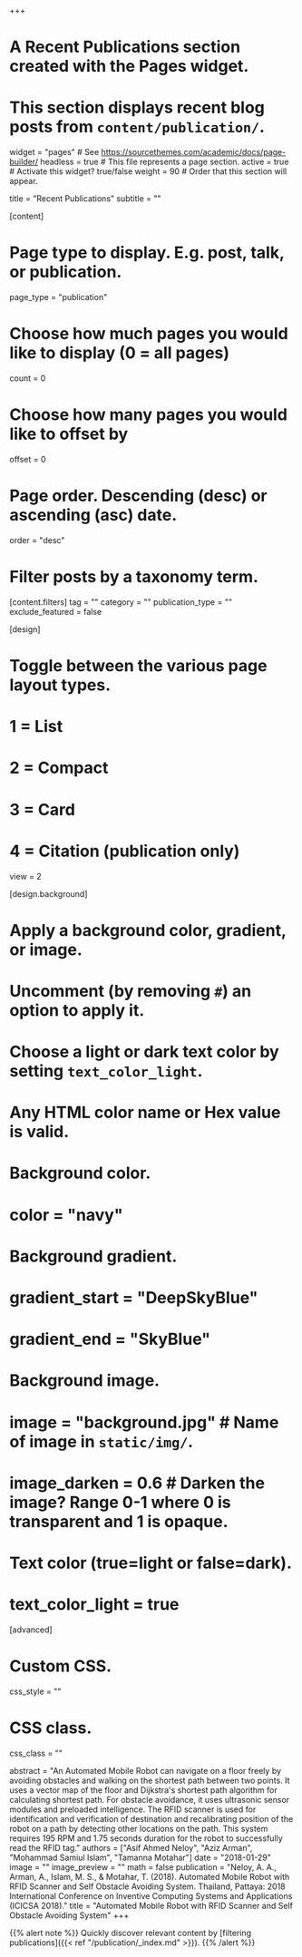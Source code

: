 +++
# A Recent Publications section created with the Pages widget.
# This section displays recent blog posts from `content/publication/`.

widget = "pages"  # See https://sourcethemes.com/academic/docs/page-builder/
headless = true  # This file represents a page section.
active = true  # Activate this widget? true/false
weight = 90  # Order that this section will appear.

title = "Recent Publications"
subtitle = ""

[content]
  # Page type to display. E.g. post, talk, or publication.
  page_type = "publication"
  
  # Choose how much pages you would like to display (0 = all pages)
  count = 0
  
  # Choose how many pages you would like to offset by
  offset = 0

  # Page order. Descending (desc) or ascending (asc) date.
  order = "desc"

  # Filter posts by a taxonomy term.
  [content.filters]
    tag = ""
    category = ""
    publication_type = ""
    exclude_featured = false
  
[design]
  # Toggle between the various page layout types.
  #   1 = List
  #   2 = Compact
  #   3 = Card
  #   4 = Citation (publication only)
  view = 2
  
[design.background]
  # Apply a background color, gradient, or image.
  #   Uncomment (by removing `#`) an option to apply it.
  #   Choose a light or dark text color by setting `text_color_light`.
  #   Any HTML color name or Hex value is valid.
    
  # Background color.
  # color = "navy"
  
  # Background gradient.
  # gradient_start = "DeepSkyBlue"
  # gradient_end = "SkyBlue"
  
  # Background image.
  # image = "background.jpg"  # Name of image in `static/img/`.
  # image_darken = 0.6  # Darken the image? Range 0-1 where 0 is transparent and 1 is opaque.

  # Text color (true=light or false=dark).
  # text_color_light = true  
  
[advanced]
 # Custom CSS. 
 css_style = ""
 
 # CSS class.
 css_class = ""

 abstract = "An Automated Mobile Robot can navigate on a floor freely by avoiding obstacles and walking on the shortest path between two points. It uses a vector map of the floor and Dijkstra's shortest path algorithm for calculating shortest path. For obstacle avoidance, it uses ultrasonic sensor modules and preloaded intelligence. The RFID scanner is used for identification and verification of destination and recalibrating position of the robot on a path by detecting other locations on the path. This system requires 195 RPM and 1.75 seconds duration for the robot to successfully read the RFID tag."
 authors = ["Asif Ahmed Neloy", "Aziz Arman", "Mohammad Samiul Islam", "Tamanna Motahar"]
 date = "2018-01-29"
 image = ""
 image_preview = ""
 math = false
 publication = "Neloy, A. A., Arman, A., Islam, M. S., & Motahar, T. (2018). Automated Mobile Robot with RFID Scanner and Self Obstacle Avoiding System. Thailand, Pattaya: 2018 International Conference on Inventive Computing Systems and Applications (ICICSA 2018)."
 title = "Automated Mobile Robot with RFID Scanner and Self Obstacle Avoiding System"
+++

{{% alert note %}}
Quickly discover relevant content by [filtering publications]({{< ref "/publication/_index.md" >}}).
{{% /alert %}}
